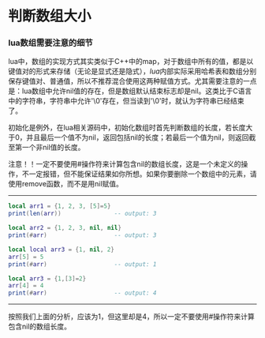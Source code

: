 # 判断数组大小

### lua数组需要注意的细节
lua中，数组的实现方式其实类似于C++中的map，对于数组中所有的值，都是以键值对的形式来存储（无论是显式还是隐式），*lua*内部实际采用哈希表和数组分别保存键值对、普通值，所以不推荐混合使用这两种赋值方式。尤其需要注意的一点是：lua数组中允许nil值的存在，但是数组默认结束标志却是nil。这类比于C语言中的字符串，字符串中允许'\0'存在，但当读到'\0'时，就认为字符串已经结束了。


初始化是例外，在lua相关源码中，初始化数组时首先判断数组的长度，若长度大于0，并且最后一个值不为nil，返回包括nil的长度；若最后一个值为nil，则返回截至第一个非nil值的长度。


注意！！一定不要使用#操作符来计算包含nil的数组长度，这是一个未定义的操作，不一定报错，但不能保证结果如你所想。如果你要删除一个数组中的元素，请使用remove函数，而不是用nil赋值。

---

```lua
local arr1 = {1, 2, 3, [5]=5}
print(len(arr))               -- output: 3

local arr2 = {1, 2, 3, nil, nil}
print(#arr)                   -- output: 3

local local arr3 = {1, nil, 2}
arr[5] = 5
print(#arr)                   -- output: 1

local arr3 = {1,[3]=2}
arr[4] = 4
print(#arr)                   -- output: 4
```
---

按照我们上面的分析，应该为1，但这里却是4，所以一定不要使用#操作符来计算包含nil的数组长度。
